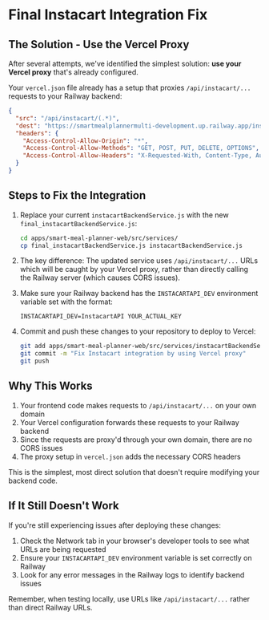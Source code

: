 # Final Instacart Integration Fix

## The Solution - Use the Vercel Proxy

After several attempts, we've identified the simplest solution: **use your Vercel proxy** that's already configured.

Your `vercel.json` file already has a setup that proxies `/api/instacart/...` requests to your Railway backend:

```json
{
  "src": "/api/instacart/(.*)",
  "dest": "https://smartmealplannermulti-development.up.railway.app/instacart/$1",
  "headers": {
    "Access-Control-Allow-Origin": "*",
    "Access-Control-Allow-Methods": "GET, POST, PUT, DELETE, OPTIONS",
    "Access-Control-Allow-Headers": "X-Requested-With, Content-Type, Authorization, X-Instacart-API-Key"
  }
}
```

## Steps to Fix the Integration

1. Replace your current `instacartBackendService.js` with the new `final_instacartBackendService.js`:

   ```bash
   cd apps/smart-meal-planner-web/src/services/
   cp final_instacartBackendService.js instacartBackendService.js
   ```

2. The key difference: The updated service uses `/api/instacart/...` URLs which will be caught by your Vercel proxy, rather than directly calling the Railway server (which causes CORS issues).

3. Make sure your Railway backend has the `INSTACARTAPI_DEV` environment variable set with the format:
   
   ```
   INSTACARTAPI_DEV=InstacartAPI YOUR_ACTUAL_KEY
   ```

4. Commit and push these changes to your repository to deploy to Vercel:

   ```bash
   git add apps/smart-meal-planner-web/src/services/instacartBackendService.js
   git commit -m "Fix Instacart integration by using Vercel proxy"
   git push
   ```

## Why This Works

1. Your frontend code makes requests to `/api/instacart/...` on your own domain
2. Your Vercel configuration forwards these requests to your Railway backend
3. Since the requests are proxy'd through your own domain, there are no CORS issues
4. The proxy setup in `vercel.json` adds the necessary CORS headers

This is the simplest, most direct solution that doesn't require modifying your backend code.

## If It Still Doesn't Work

If you're still experiencing issues after deploying these changes:

1. Check the Network tab in your browser's developer tools to see what URLs are being requested
2. Ensure your `INSTACARTAPI_DEV` environment variable is set correctly on Railway
3. Look for any error messages in the Railway logs to identify backend issues

Remember, when testing locally, use URLs like `/api/instacart/...` rather than direct Railway URLs.